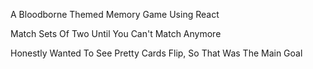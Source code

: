 A Bloodborne Themed Memory Game Using React 

Match Sets Of Two Until You Can't Match Anymore 

Honestly Wanted To See Pretty Cards Flip, So That Was The Main Goal
